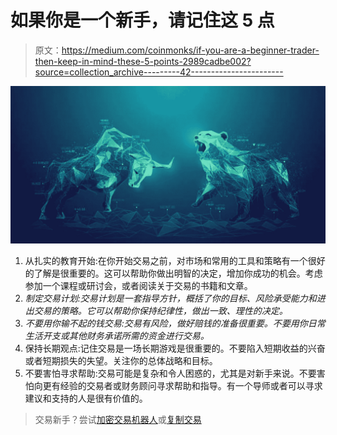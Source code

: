 # 如果你是一个新手，请记住这 5 点

> 原文：<https://medium.com/coinmonks/if-you-are-a-beginner-trader-then-keep-in-mind-these-5-points-2989cadbe002?source=collection_archive---------42----------------------->

![](img/ce305d50c00c16dfe93b52bf08c87ba9.png)

1.  从扎实的教育开始:在你开始交易之前，对市场和常用的工具和策略有一个很好的了解是很重要的。这可以帮助你做出明智的决定，增加你成功的机会。考虑参加一个课程或研讨会，或者阅读关于交易的书籍和文章。
2.  *制定交易计划:交易计划是一套指导方针，概括了你的目标、风险承受能力和进出交易的策略。它可以帮助你保持纪律性，做出一致、理性的决定。*
3.  *不要用你输不起的钱交易:交易有风险，做好赔钱的准备很重要。不要用你日常生活开支或其他财务承诺所需的资金进行交易。*
4.  保持长期观点:记住交易是一场长期游戏是很重要的。不要陷入短期收益的兴奋或者短期损失的失望。关注你的总体战略和目标。
5.  不要害怕寻求帮助:交易可能是复杂和令人困惑的，尤其是对新手来说。不要害怕向更有经验的交易者或财务顾问寻求帮助和指导。有一个导师或者可以寻求建议和支持的人是很有价值的。

> 交易新手？尝试[加密交易机器人](/coinmonks/crypto-trading-bot-c2ffce8acb2a)或[复制交易](/coinmonks/top-10-crypto-copy-trading-platforms-for-beginners-d0c37c7d698c)